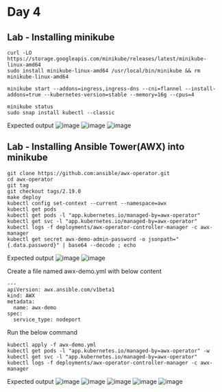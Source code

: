 # Day 4

## Lab - Installing minikube
```
curl -LO https://storage.googleapis.com/minikube/releases/latest/minikube-linux-amd64
sudo install minikube-linux-amd64 /usr/local/bin/minikube && rm minikube-linux-amd64

minikube start --addons=ingress,ingress-dns --cni=flannel --install-addons=true --kubernetes-version=stable --memory=16g --cpus=4

minikube status
sudo snap install kubectl --classic
```

Expected output
![image](https://github.com/user-attachments/assets/3ea99c25-6172-48bf-be03-e9d853a42db0)
![image](https://github.com/user-attachments/assets/c3109110-4da0-4ffb-9ecc-95d62ad3b5bc)
![image](https://github.com/user-attachments/assets/5f9c89c7-f7b9-482d-8095-a8d786f82d8e)


## Lab - Installing Ansible Tower(AWX) into minikube
```
git clone https://github.com:ansible/awx-operator.git
cd awx-operator
git tag
git checkout tags/2.19.0
make deploy
kubectl config set-context --current --namespace=awx
kubectl get pods
kubectl get pods -l "app.kubernetes.io/managed-by=awx-operator"
kubectl get svc -l "app.kubernetes.io/managed-by=awx-operator"
kubectl logs -f deployments/awx-operator-controller-manager -c awx-manager
kubectl get secret awx-demo-admin-password -o jsonpath="{.data.password}" | base64 --decode ; echo

```

Expected output
![image](https://github.com/user-attachments/assets/e9f80b39-63c0-471d-9045-0c5cfc787c74)
![image](https://github.com/user-attachments/assets/da57f005-fa4c-45aa-a217-c14fbbc52d43)

Create a file named awx-demo.yml with below content
```
---
apiVersion: awx.ansible.com/v1beta1
kind: AWX
metadata:
  name: awx-demo
spec:
  service_type: nodeport
```

Run the below command
```
kubectl apply -f awx-demo.yml
kubectl get pods -l "app.kubernetes.io/managed-by=awx-operator" -w
kubectl get svc -l "app.kubernetes.io/managed-by=awx-operator"
kubectl logs -f deployments/awx-operator-controller-manager -c awx-manager

```

Expected output
![image](https://github.com/user-attachments/assets/aa3b0fb3-234d-4ef4-8a14-78b0d21e466a)
![image](https://github.com/user-attachments/assets/a12ac0ce-266f-452e-b972-76e765313b67)
![image](https://github.com/user-attachments/assets/19c90fda-141e-4a2e-9dbf-4e993b4b8c3f)
![image](https://github.com/user-attachments/assets/e4359237-e11e-4400-a342-090657c4bb3f)
![image](https://github.com/user-attachments/assets/56258bb5-960d-4bbd-af07-c37f9c013d37)

